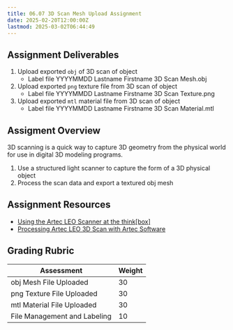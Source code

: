 ```yaml
---
title: 06.07 3D Scan Mesh Upload Assignment
date: 2025-02-20T12:00:00Z
lastmod: 2025-03-02T06:44:49
---
```


## Assignment Deliverables

1. Upload exported `obj` of 3D scan of object
   - Label file YYYYMMDD Lastname Firstname 3D Scan Mesh.obj
2. Upload exported `png` texture file from 3D scan of object
   - Label file YYYYMMDD Lastname Firstname 3D Scan Texture.png
3. Upload exported `mtl` material file from 3D scan of object
   - Label file YYYYMMDD Lastname Firstname 3D Scan Material.mtl

## Assigment Overview

3D scanning is a quick way to capture 3D geometry from the physical world for use in digital 3D modeling programs.

1. Use a structured light scanner to capture the form of a 3D physical object
2. Process the scan data and export a textured obj mesh

## Assignment Resources

- [Using the Artec LEO Scanner at the think\[box\]](https://docs.google.com/document/d/1exUfxtAQUs_jO2Xyjpi7rHWTzmwLQn9H4bCctTACKtQ/edit?tab=t.0)
- [Processing Artec LEO 3D Scan with Artec Software](https://docs.google.com/document/d/1APUIcMroTnVMKYQ4wz5wtvgj-zB0gfGnMr1G_2_bbEg/edit?tab=t.0)

## Grading Rubric

<div class="responsive-table-markdown">

| Assessment                   | Weight |
| ---------------------------- | ------ |
| obj Mesh File Uploaded       | 30     |
| png Texture File Uploaded    | 30     |
| mtl Material File Uploaded   | 30     |
| File Management and Labeling | 10     |

</div>
